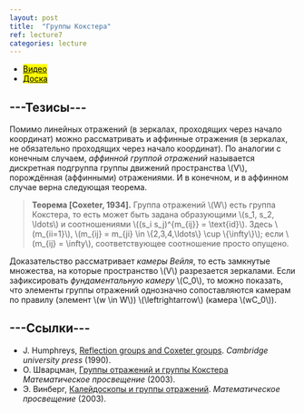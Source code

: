 ```yaml
---
layout: post
title:  "Группы Кокстера"
ref: lecture7
categories: lecture
---
```


+ [<mark>Видео</mark>](https://drive.google.com/file/d/1B8cmr_IkNphVfQkCl7iqSCIGA-pJiCGI/view?usp=sharing)
+ [<mark>Доска</mark>]({{site.baseurl}}/whiteboard/lec7.pdf)


## ---Тезисы---

Помимо линейных отражений (в зеркалах, проходящих через начало координат) можно рассматривать и аффинные отражения (в зеркалах, не обязательно проходящих через начало координат). По аналогии с конечным случаем, _аффинной группой отражений_ называется дискретная подгруппа группы движений пространства \\(V\\), порождённая (аффинными) отражениями. И в конечном, и в аффинном случае верна следующая теорема.

> **Теорема [Coxeter, 1934].**
Группа отражений \\(W\\) есть группа Кокстера, то есть может быть задана образующими \\(s_1, s_2, \ldots\\) и соотношениями \\((s_i s_j)^{m_{ij}} = \text{id}\\). Здесь \\(m_{ii=1}\\), \\(m_{ij} = m_{ji} \in \\{2,3,4,\ldots\\} \cup \\{\infty\\}\\); если \\(m_{ij} = \infty\\), соответствующее соотношение просто опущено.

Доказательство рассматривает _камеры Вейля_, то есть замкнутые множества, на которые пространство \\(V\\) разрезается зеркалами. Если зафиксировать _фундаментальную камеру_ \\(C_0\\), то можно показать, что элементы группы отражений однозначно сопоставляются камерам по правилу (элемент \\(w \in W\\)) \\(\leftrightarrow\\) (камера \\(wC_0\\)). 

## ---Cсылки---
+ J. Humphreys, [Reflection groups and Coxeter groups](books.google.ru/books?id=ODfjmOeNLMUC). _Cambridge university press_ (1990).
+ О. Шварцман, [Группы отражений и группы Кокстера](http://www.mathnet.ru/php/archive.phtml?wshow=paper&jrnid=mp&paperid=118&option_lang=rus) _Математическое просвещение_ (2003).
+ Э. Винберг, [Калейдоскопы и группы отражений](http://www.mathnet.ru/php/archive.phtml?wshow=paper&jrnid=mp&paperid=117&option_lang=rus). _Математическое просвещение_ (2003).